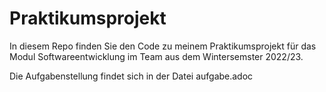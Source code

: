 # Praktikumsprojekt

In diesem Repo finden Sie den Code zu meinem Praktikumsprojekt für das Modul Softwareentwicklung im Team aus dem Wintersemster 2022/23.

Die Aufgabenstellung findet sich in der Datei aufgabe.adoc

